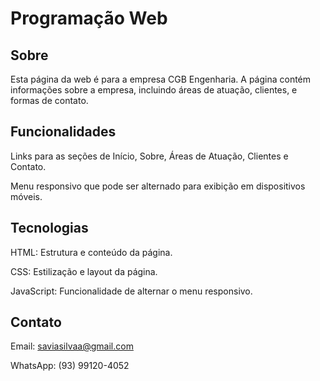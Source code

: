 # Programação Web


## Sobre
Esta página da web é para a empresa CGB Engenharia. A página contém informações sobre a empresa, incluindo áreas de atuação, clientes, e formas de contato.

## Funcionalidades

Links para as seções de Início, Sobre, Áreas de Atuação, Clientes e Contato.

Menu responsivo que pode ser alternado para exibição em dispositivos móveis.

## Tecnologias

HTML: Estrutura e conteúdo da página.

CSS: Estilização e layout da página.

JavaScript: Funcionalidade de alternar o menu responsivo.

## Contato

Email: saviasilvaa@gmail.com

WhatsApp: (93) 99120-4052